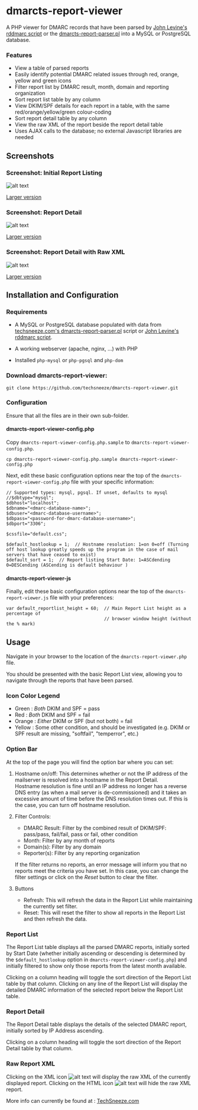 # dmarcts-report-viewer
A PHP viewer for DMARC records that have been parsed by [John Levine's rddmarc script](http://www.taugh.com/rddmarc/) or the [dmarcts-report-parser.pl](https://github.com/techsneeze/dmarcts-report-parser) into a MySQL or PostgreSQL database.

### Features
* View a table of parsed reports
* Easily identify potential DMARC related issues through red, orange, yellow and green icons
* Filter report list by DMARC result, month, domain and reporting organization
* Sort report list table by any column
* View DKIM/SPF details for each report in a table, with the same red/orange/yellow/green colour-coding
* Sort report detail table by any column
* View the raw XML of the report beside the report detail table
* Uses AJAX calls to the database; no external Javascript libraries are needed

## Screenshots
### Screenshot: Initial Report Listing
![alt text](http://www.techsneeze.com/wp-content/uploads/2020/07/dmarcts-report-viewer.InitialReportListing-300x252.png "Screenshot: Initial Report Listing")

[Larger version](http://www.techsneeze.com/wp-content/uploads/2020/07/dmarcts-report-viewer.InitialReportListing.png)

### Screenshot: Report Detail
![alt text](http://www.techsneeze.com/wp-content/uploads/2020/07/dmarcts-report-viewer.ReportDetail-300x252.png "Screenshot: Report Detail")

[Larger version](http://www.techsneeze.com/wp-content/uploads/2020/07/dmarcts-report-viewer.ReportDetail.png)

### Screenshot: Report Detail with Raw XML
![alt text](http://www.techsneeze.com/wp-content/uploads/2020/07/dmarcts-report-viewer.ReportDetailWithXML-300x252.png "Screenshot: Report Detail with Raw XML")

[Larger version](http://www.techsneeze.com/wp-content/uploads/2020/07/dmarcts-report-viewer.ReportDetailWithXML.png)

## Installation and Configuration

### Requirements

* A MySQL or PostgreSQL database populated with data from [techsneeze.com's dmarcts-report-parser.pl](https://github.com/techsneeze/dmarcts-report-parser) script or [John Levine's rddmarc script](http://www.taugh.com/rddmarc/).

* A working webserver (apache, nginx, ...) with PHP

* Installed `php-mysql` or `php-pgsql` and `php-dom`

### Download dmarcts-report-viewer:
```
git clone https://github.com/techsneeze/dmarcts-report-viewer.git
```

### Configuration

Ensure that all the files are in their own sub-folder.

#### dmarcts-report-viewer-config.php

Copy `dmarcts-report-viewer-config.php.sample` to `dmarcts-report-viewer-config.php`.

```
cp dmarcts-report-viewer-config.php.sample dmarcts-report-viewer-config.php
```

Next, edit these basic configuration options near the top of the `dmarcts-report-viewer-config.php` file with your specific information:

```
// Supported types: mysql, pgsql. If unset, defaults to mysql
//$dbtype="mysql";
$dbhost="localhost";
$dbname="<dmarc-database-name>";
$dbuser="<dmarc-database-username>";
$dbpass="<password-for-dmarc-database-username>";
$dbport="3306";

$cssfile="default.css";

$default_hostlookup = 1;  // Hostname resolution: 1=on 0=off (Turning off host lookup greatly speeds up the program in the case of mail servers that have ceased to exist)
$default_sort = 1;  // Report listing Start Date: 1=ASCdending 0=DESCending (ASCending is default behaviour )
```
#### dmarcts-report-viewer-js
Finally, edit these basic configuration options near the top of the `dmarcts-report-viewer.js` file with your preferences:

```
var default_reportlist_height = 60;  // Main Report List height as a percentage of 
                                     // browser window height (without the % mark)
```

## Usage

Navigate in your browser to the location of the `dmarcts-report-viewer.php` file.

You should be presented with the basic Report List view, allowing you to navigate through the reports that have been parsed.

### Icon Color Legend
* Green : *Both* DKIM and SPF = pass
* Red : *Both* DKIM and SPF = fail
* Orange : *Either* DKIM or SPF (but not both) = fail
* Yellow : Some other condition, and should be investigated (e.g. DKIM or SPF result are missing, "softfail", "temperror", etc.)

### Option Bar
At the top of the page you will find the option bar where you can set:

1. Hostname on/off: This determines whether or not the IP address of the mailserver is resolved into a hostname in the Report Detail.  
   Hostname resolution is fine until an IP address no longer has a reverse DNS entry (as when a mail server is de-commissioned) and it takes an excessive amount of time before the DNS resolution times out. If this is the case, you can turn off hostname resolution.

2. Filter Controls:

   * DMARC Result: Filter by the combined result of DKIM/SPF: pass/pass, fail/fail, pass or fail, other condition 
   * Month: Filter by any month of reports
   * Domain(s): Filter by any domain
   * Reporter(s): Filter by any reporting organization

   If the filter returns no reports, an error message will inform you that no reports meet the criteria you have set. In this case, you can change the filter settings or click on the *Reset* button to clear the filter.

3. Buttons

   * Refresh: This will refresh the data in the Report List while maintaining the currently set filter.
   * Reset: This will reset the filter to show all reports in the Report List and then refresh the data.

### Report List
The Report List table displays all the parsed DMARC reports, initially sorted by Start Date (whether initially ascending or descending is determined by the `$default_hostlookup` option in `dmarcts-report-viewer-config.php`) and initially filtered to show only those reports from the latest month available.

Clicking on a column heading will toggle the sort direction of the Report List table by that column. Clicking on any line of the Report List will display the detailed DMARC information of the selected report below the Report List table.

### Report Detail
The Report Detail table displays the details of the selected DMARC report, initially sorted by IP Address ascending.

Clicking on a column heading will toggle the sort direction of the Report Detail table by that column.

### Raw Report XML
Clicking on the XML icon ![alt text](http://www.techsneeze.com/wp-content/uploads/2020/07/xml.png "XML Icon") will display the raw XML of the currently displayed report. Clicking on the HTML icon ![alt text](http://www.techsneeze.com/wp-content/uploads/2020/07/html.png "HTML Icon") will hide the raw XML report.


More info can currently be found at : [TechSneeze.com](http://www.techsneeze.com/dmarc-report/)
